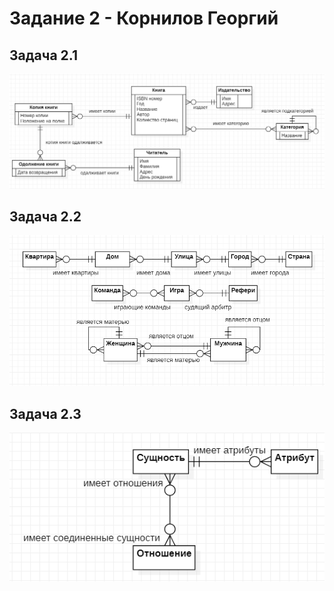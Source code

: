 # Задание 2 - Корнилов Георгий
## Задача 2.1
![Задание 1](task1.png)
## Задача 2.2
![Задание 2](task2.png)
## Задача 2.3
![Задание 3](task3.png)